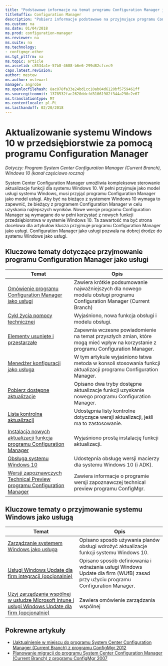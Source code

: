 ```yaml
---
title: "Podstawowe informacje na temat programu Configuration Manager jako usługi z systemem Windows jako usługą"
titleSuffix: Configuration Manager
description: "Pobierz informacje podstawowe na przyjmujące programu Configuration Manager jako usługi do obsługi systemu Windows jako usługi."
ms.custom: na
ms.date: 01/04/2018
ms.prod: configuration-manager
ms.reviewer: na
ms.suite: na
ms.technology:
- configmgr-other
ms.tgt_pltfrm: na
ms.topic: article
ms.assetid: c8534a1e-57b8-4688-b6e6-299d82cfcec9
caps.latest.revision: 
author: mestew
ms.author: mstewart
manager: angrobe
ms.openlocfilehash: 8ac078fa33e24bd1cc10ab04d6120bf5759461ff
ms.sourcegitcommit: 1378532fac2620ddcfd31061982f344a290c2e67
ms.translationtype: MT
ms.contentlocale: pl-PL
ms.lasthandoff: 02/20/2018
---
```

# <a name="keep-windows-10-up-to-date-in-the-enterprise-using-configuration-manager"></a>Aktualizowanie systemu Windows 10 w przedsiębiorstwie za pomocą programu Configuration Manager

*Dotyczy: Program System Center Configuration Manager (Current Branch), Windows 10 (kanał częściowo roczna)*

System Center Configuration Manager umożliwia kompleksowe sterowanie aktualizacje funkcji dla systemu Windows 10. W pełni przyjmuje jako model usługi systemu Windows, musi przyjąć programu Configuration Manager jako model usługi. Aby być na bieżąco z systemem Windows 10 wymaga to zapewnić, że bieżący z programem Configuration Manager w celu uzyskania najlepszych wyników. Nowe wersje programu Configuration Manager są wymagane do w pełni korzystać z nowych funkcji przedsiębiorstwa w systemie Windows 10. Ta zawartość ma być strona docelowa dla artykułów klucza przyjmuje programu Configuration Manager jako usługi. Configuration Manager jako usługi pozwala na dobrej drodze do systemu Windows jako usługi.

## <a name="key-topics-about-adopting-configuration-manager-as-a-service"></a>Kluczowe tematy dotyczące przyjmowanie programu Configuration Manager jako usługi

| Temat        | Opis          | 
| ------------- |-------------|
|[Omówienie programu Configuration Manager jako usługi](/sccm/core/plan-design/changes/whats-new-incremental-versions)|Zawiera krótkie podsumowanie najważniejszych dla nowego modelu obsługi programu Configuration Manager (Current Branch)|
|[Cykl życia pomocy technicznej](/sccm/core/servers/manage/current-branch-versions-supported)|Wyjaśniono, nowa funkcja obsługi i modelu obsługi.|
|[Elementy usunięte i przestarzałe](/sccm//core/plan-design/changes/deprecated/removed-and-deprecated)|Zapewnia wczesne powiadomienie na temat przyszłych zmian, które mogą mieć wpływ na korzystanie z programu Configuration Manager.|
|[Menedżer konfiguracji jako usługa](/sccm/core/servers/manage/updates)|W tym artykule wyjaśniono łatwa metoda w konsoli stosowania funkcji aktualizacji programu Configuration Manager.|
|[Pobierz dostępne aktualizacje](/sccm/core/servers/manage/install-in-console-updates#get-available-updates)|Opisano dwa tryby dostępne aktualizacje funkcji uzyskanie nowego programu Configuration Manager.|
|[Lista kontrolna aktualizacji](/sccm/core/servers/manage/install-in-console-updates#bkmk_beforeinstall)|Udostępnia listy kontrolne dotyczące wersji aktualizacji, jeśli ma to zastosowanie.| 
|[Instalacja nowych aktualizacji funkcja programu Configuration Manager](/sccm/core/servers/manage/install-in-console-updates#bkmk_install)|Wyjaśniono prostą instalację funkcji aktualizacji.|
|[Obsługa systemu Windows 10](/sccm/core/plan-design/configs/support-for-windows-10)|Udostępnia obsługę wersji macierzy dla systemu Windows 10 (i ADK).|
|[Wersji zapoznawczych Technical Preview programu Configuration Manager](/sccm/core/get-started/technical-preview)|Zawiera informacje o programie wersji zapoznawczej technical preview programu ConfigMgr.|


## <a name="key-topics-about-adopting-windows-as-a-service"></a>Kluczowe tematy o przyjmowanie systemu Windows jako usługą
| Temat        | Opis          | 
| ------------- |-------------|
|[Zarządzanie systemem Windows jako usługą](/sccm/osd/deploy-use/manage-windows-as-a-service)|Opisano sposób używania planów obsługi wdrożyć aktualizacje funkcji systemu Windows 10.|
|[Usługi Windows Update dla firm integracji (opcjonalnie)](/sccm/sum/deploy-use/integrate-windows-update-for-business-windows-10)|Opisano sposób definiowania i wdrażania usługi Windows Update dla firm (WUfB) zasad przy użyciu programu Configuration Manager.|
|[Użyj zarządzania wspólnej w usłudze Microsoft Intune i usługi Windows Update dla firm (opcjonalnie)](/sccm/core/clients/manage/co-management-overview)|Zawiera omówienie zarządzania wspólnej| 


## <a name="related-articles"></a>Pokrewne artykuły

- [Uaktualnienie w miejscu do programu System Center Configuration Manager (Current Branch) z programu ConfigMgr 2012](/sccm/core/servers/deploy/install/upgrade-to-configuration-manager)
- [Planowanie migracji do programu System Center Configuration Manager (Current Branch) z programu ConfigMgr 2007](/sccm/core/migration/planning-for-migration)